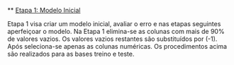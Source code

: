 ** [Etapa 1: Modelo Inicial](https://github.com/nsoledade/HousePrices/blob/main/Etapa1.ipynb)

Etapa 1 visa criar um modelo inicial, avaliar o erro e nas etapas seguintes aperfeiçoar o modelo.
Na Etapa 1 elimina-se as colunas com mais de 90% de valores vazios. Os valores vazios restantes são substituídos por (-1).
Após seleciona-se apenas as colunas numéricas.
Os procedimentos acima são realizados para as bases treino e teste.
